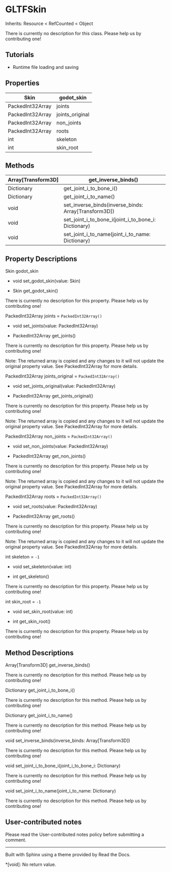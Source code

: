 # GLTFSkin

Inherits: Resource < RefCounted < Object

There is currently no description for this class. Please help us by
contributing one!

## Tutorials

  * Runtime file loading and saving

## Properties

Skin | godot_skin  
---|---  
PackedInt32Array | joints | `PackedInt32Array()`  
PackedInt32Array | joints_original | `PackedInt32Array()`  
PackedInt32Array | non_joints | `PackedInt32Array()`  
PackedInt32Array | roots | `PackedInt32Array()`  
int | skeleton | `-1`  
int | skin_root | `-1`  
  
## Methods

Array[Transform3D] | get_inverse_binds()  
---|---  
Dictionary | get_joint_i_to_bone_i()  
Dictionary | get_joint_i_to_name()  
void | set_inverse_binds(inverse_binds: Array[Transform3D])  
void | set_joint_i_to_bone_i(joint_i_to_bone_i: Dictionary)  
void | set_joint_i_to_name(joint_i_to_name: Dictionary)  
  
## Property Descriptions

Skin godot_skin

  * void set_godot_skin(value: Skin)

  * Skin get_godot_skin()

There is currently no description for this property. Please help us by
contributing one!

PackedInt32Array joints = `PackedInt32Array()`

  * void set_joints(value: PackedInt32Array)

  * PackedInt32Array get_joints()

There is currently no description for this property. Please help us by
contributing one!

Note: The returned array is copied and any changes to it will not update the
original property value. See PackedInt32Array for more details.

PackedInt32Array joints_original = `PackedInt32Array()`

  * void set_joints_original(value: PackedInt32Array)

  * PackedInt32Array get_joints_original()

There is currently no description for this property. Please help us by
contributing one!

Note: The returned array is copied and any changes to it will not update the
original property value. See PackedInt32Array for more details.

PackedInt32Array non_joints = `PackedInt32Array()`

  * void set_non_joints(value: PackedInt32Array)

  * PackedInt32Array get_non_joints()

There is currently no description for this property. Please help us by
contributing one!

Note: The returned array is copied and any changes to it will not update the
original property value. See PackedInt32Array for more details.

PackedInt32Array roots = `PackedInt32Array()`

  * void set_roots(value: PackedInt32Array)

  * PackedInt32Array get_roots()

There is currently no description for this property. Please help us by
contributing one!

Note: The returned array is copied and any changes to it will not update the
original property value. See PackedInt32Array for more details.

int skeleton = `-1`

  * void set_skeleton(value: int)

  * int get_skeleton()

There is currently no description for this property. Please help us by
contributing one!

int skin_root = `-1`

  * void set_skin_root(value: int)

  * int get_skin_root()

There is currently no description for this property. Please help us by
contributing one!

## Method Descriptions

Array[Transform3D] get_inverse_binds()

There is currently no description for this method. Please help us by
contributing one!

Dictionary get_joint_i_to_bone_i()

There is currently no description for this method. Please help us by
contributing one!

Dictionary get_joint_i_to_name()

There is currently no description for this method. Please help us by
contributing one!

void set_inverse_binds(inverse_binds: Array[Transform3D])

There is currently no description for this method. Please help us by
contributing one!

void set_joint_i_to_bone_i(joint_i_to_bone_i: Dictionary)

There is currently no description for this method. Please help us by
contributing one!

void set_joint_i_to_name(joint_i_to_name: Dictionary)

There is currently no description for this method. Please help us by
contributing one!

## User-contributed notes

Please read the User-contributed notes policy before submitting a comment.

* * *

Built with Sphinx using a theme provided by Read the Docs.

  *[void]: No return value.

